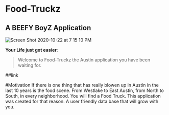 # Food-Truckz
## A BEEFY BoyZ Application
![Screen Shot 2020-10-22 at 7 15 10 PM](https://user-images.githubusercontent.com/60681276/97395198-643e9380-18b2-11eb-97d8-44cadbedf35f.png)

**Your Life just got easier**:
> Welcome to Food-Truckz 
>the Austin application you have been waiting for.

##link

#Motivation
If there is one thing that has really blowen up in Austin in the last 10 years is the food scene. From Westlake to East Austin, from North to South, in every neighborhood. You will find a Food Truck. This application was created for that reason. A user friendly data base that will grow with you.  





